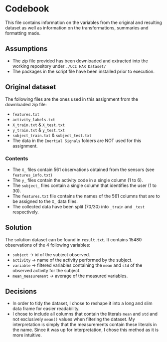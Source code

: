 # Codebook

This file contains information on the variables from the original and resulting dataset
as well as information on the transformations, summaries and formatting made.

## Assumptions

- The zip file provided has been downloaded and extracted into the working repository under `./UCI HAR Dataset/`
- The packages in the script file have been installed prior to execution.

## Original dataset

The following files are the ones used in this assignment from the downloaded zip file:

- `features.txt`
- `activity_labels.txt`
- `X_train.txt` & `X_test.txt`
- `y_train.txt` & `y_test.txt`
- `subject_train.txt` & `subject_test.txt`
- The data in the `Inertial Signals` folders are NOT used for this assignment.

### Contents

- The `X_` files contain 561 observations obtained from the sensors (see `features_info.txt`)
- The `y_` files contain the activity code in a single column (1 to 6).
- The `subject_` files contain a single column that identifies the user (1 to 30).
- The `features.txt` file contains the names of the 561 columns that are to be assigned to the `X_` data files.
- The collected data have been split (70/30) into `_train` and `_test` respectively.

## Solution

The solution dataset can be found in `result.txt`.
It contains 15480 observations of the 4 following variables:

- `subject` -> id of the subject observed.
- `activity` -> name of the activity performed by the subject.
- `variable` -> filtered variables containing the `mean` and `std` of the observed activity for the subject.
- `mean_measurement` -> average of the measured variables.

## Decisions

- In order to tidy the dataset, I chose to reshape it into a long and slim data frame for easier readability.
- I chose to include all columns that contain the literals `mean` and `std` and not exclusively `mean()` values
when filtering the dataset. My interpretation is simply that the measurements contain these literals in the name.
Since it was up for interpretation, I chose this method as it is more intuitive.
